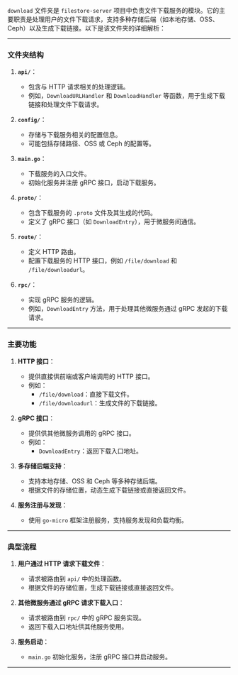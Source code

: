 `download` 文件夹是 `filestore-server` 项目中负责文件下载服务的模块。它的主要职责是处理用户的文件下载请求，支持多种存储后端（如本地存储、OSS、Ceph）以及生成下载链接。以下是该文件夹的详细解析：

---

### 文件夹结构
1. **`api/`**：
   - 包含与 HTTP 请求相关的处理逻辑。
   - 例如，`DownloadURLHandler` 和 `DownloadHandler` 等函数，用于生成下载链接和处理文件下载请求。

2. **`config/`**：
   - 存储与下载服务相关的配置信息。
   - 可能包括存储路径、OSS 或 Ceph 的配置等。

3. **`main.go`**：
   - 下载服务的入口文件。
   - 初始化服务并注册 gRPC 接口，启动下载服务。

4. **`proto/`**：
   - 包含下载服务的 `.proto` 文件及其生成的代码。
   - 定义了 gRPC 接口（如 `DownloadEntry`），用于微服务间通信。

5. **`route/`**：
   - 定义 HTTP 路由。
   - 配置下载服务的 HTTP 接口，例如 `/file/download` 和 `/file/downloadurl`。

6. **`rpc/`**：
   - 实现 gRPC 服务的逻辑。
   - 例如，`DownloadEntry` 方法，用于处理其他微服务通过 gRPC 发起的下载请求。

---

### 主要功能
1. **HTTP 接口**：
   - 提供直接供前端或客户端调用的 HTTP 接口。
   - 例如：
     - `/file/download`：直接下载文件。
     - `/file/downloadurl`：生成文件的下载链接。

2. **gRPC 接口**：
   - 提供供其他微服务调用的 gRPC 接口。
   - 例如：
     - `DownloadEntry`：返回下载入口地址。

3. **多存储后端支持**：
   - 支持本地存储、OSS 和 Ceph 等多种存储后端。
   - 根据文件的存储位置，动态生成下载链接或直接返回文件。

4. **服务注册与发现**：
   - 使用 `go-micro` 框架注册服务，支持服务发现和负载均衡。

---

### 典型流程
1. **用户通过 HTTP 请求下载文件**：
   - 请求被路由到 `api/` 中的处理函数。
   - 根据文件的存储位置，生成下载链接或直接返回文件。

2. **其他微服务通过 gRPC 请求下载入口**：
   - 请求被路由到 `rpc/` 中的 gRPC 服务实现。
   - 返回下载入口地址供其他服务使用。

3. **服务启动**：
   - `main.go` 初始化服务，注册 gRPC 接口并启动服务。

---
